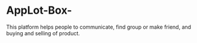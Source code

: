 # AppLot-Box-
This platform helps people to communicate, find group or make friend, and buying and selling of product.
